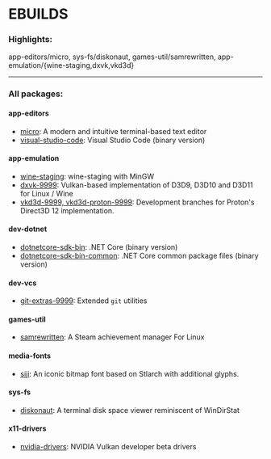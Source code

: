 # EBUILDS

### Highlights:

app-editors/micro, sys-fs/diskonaut, games-util/samrewritten, app-emulation/{wine-staging,dxvk,vkd3d}

---

### All packages:

#### app-editors

- [micro](https://github.com/zyedidia/micro): A modern and intuitive terminal-based text editor
- [visual-studio-code](https://github.com/Microsoft/vscode): Visual Studio Code (binary version)

#### app-emulation

- [wine-staging](https://github.com/wine-staging/wine-staging): wine-staging with MinGW
- [dxvk-9999](https://github.com/doitsujin/dxvk): Vulkan-based implementation of D3D9, D3D10 and D3D11 for Linux / Wine
- [vkd3d-9999, vkd3d-proton-9999](https://github.com/HansKristian-Work/vkd3d): Development branches for Proton's Direct3D 12 implementation.

#### dev-dotnet

- [dotnetcore-sdk-bin](https://dotnet.microsoft.com/download/dotnet-core/3.1): .NET Core (binary version)
- [dotnetcore-sdk-bin-common](https://dotnet.microsoft.com/download/dotnet-core/3.1): .NET Core common package files (binary version)

#### dev-vcs

- [git-extras-9999](https://github.com/tj/git-extras): Extended `git` utilities

#### games-util

- [samrewritten](https://github.com/PaulCombal/SamRewritten): A Steam achievement manager For Linux

#### media-fonts

- [siji](https://github.com/stark/siji): An iconic bitmap font based on Stlarch with additional glyphs. 

#### sys-fs

- [diskonaut](https://github.com/imsnif/diskonaut): A terminal disk space viewer reminiscent of WinDirStat

#### x11-drivers

- [nvidia-drivers](https://developer.nvidia.com/vulkan-driver): NVIDIA Vulkan developer beta drivers
